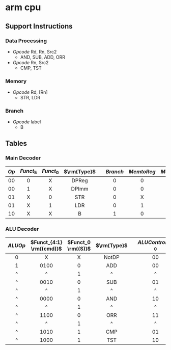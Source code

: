 # arm cpu

## Support Instructions

### Data Processing

* *Opcode* Rd, Rn, Src2
  * AND, SUB, ADD, ORR
* *Opcode* Rn, Src2
  * CMP, TST

### Memory

* *Opcode* Rd, [Rn]
  * STR, LDR

### Branch

* *Opcode* label
  * B

## Tables

### Main Decoder

| $Op$  | $Funct_5$ | $Funct_0$ | $\rm{Type}$ |       | $Branch$ | $MemtoReg$ | $MemW$ | $ALUSrc$ | $ImmSrc$ | $RegW$ | $RegSrc$ | $ALUOp$ |
| :---: | :-------: | :-------: | :---------: | :---: | :------: | :--------: | :----: | :------: | :------: | :----: | :------: | :-----: |
|  00   |     0     |     X     |    DPReg    |       |    0     |     0      |   0    |    0     |    XX    |   1    |    00    |    1    |
|  00   |     1     |     X     |    DPImm    |       |    0     |     0      |   0    |    1     |    00    |   1    |    X0    |    1    |
|  01   |     X     |     0     |     STR     |       |    0     |     X      |   1    |    1     |    01    |   0    |    10    |    0    |
|  01   |     X     |     1     |     LDR     |       |    0     |     1      |   0    |    1     |    01    |   1    |    X0    |    0    |
|  10   |     X     |     X     |      B      |       |    1     |     0      |   0    |    1     |    10    |   0    |    X1    |    0    |

### ALU Decoder

| $ALUOp$ | $Funct_{4:1} \rm{(cmd)}$ | $Funct_0 \rm{(S)}$ | $\rm{Type}$ |     | $ALUControl_{1:0}$ | $FlagW_{1:0}$ | $NoWrite$ |
| :-----: | :----------------------: | :----------------: | :---------: | --- | :----------------: | :-----------: | :-------: |
|    0    |            X             |         X          |    NotDP    |     |         00         |      00       |     0     |
|    1    |           0100           |         0          |     ADD     |     |         00         |      00       |     0     |
|    ^    |            ^             |         1          |      ^      |     |         ^          |      11       |     0     |
|    ^    |           0010           |         0          |     SUB     |     |         01         |      00       |     0     |
|    ^    |            ^             |         1          |      ^      |     |         ^          |      11       |     0     |
|    ^    |           0000           |         0          |     AND     |     |         10         |      00       |     0     |
|    ^    |            ^             |         1          |      ^      |     |         ^          |      10       |     0     |
|    ^    |           1100           |         0          |     ORR     |     |         11         |      00       |     0     |
|    ^    |            ^             |         1          |      ^      |     |         ^          |      10       |     0     |
|    ^    |           1010           |         1          |     CMP     |     |         01         |      11       |     1     |
|    ^    |           1000           |         1          |     TST     |     |         10         |      10       |     1     |
